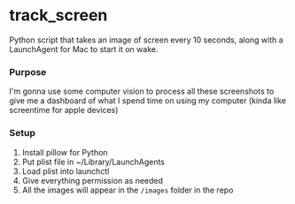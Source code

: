 # track_screen
Python script that takes an image of screen every 10 seconds, along with a LaunchAgent for Mac to start it on wake.

### Purpose
I'm gonna use some computer vision to process all these screenshots to give me a dashboard of what I spend time on using my computer (kinda like screentime for apple devices)

### Setup
1. Install pillow for Python
2. Put plist file in ~/Library/LaunchAgents
3. Load plist into launchctl
4. Give everything permission as needed
5. All the images will appear in the `/images` folder in the repo



